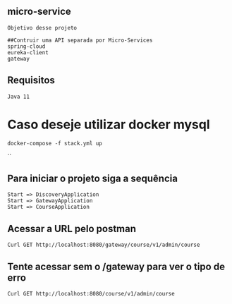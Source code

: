 ## micro-service
```
Objetivo desse projeto

##Contruir uma API separada por Micro-Services
spring-cloud
eureka-client
gateway

```
## Requisitos
```
Java 11

```

# Caso deseje utilizar docker mysql
```
docker-compose -f stack.yml up

```
``
## Para iniciar o projeto siga a sequência
```
Start => DiscoveryApplication
Start => GatewayApplication
Start => CourseApplication

```

## Acessar a URL pelo postman
```
Curl GET http://localhost:8080/gateway/course/v1/admin/course

```

## Tente acessar sem o /gateway  para ver o tipo de erro
```
Curl GET http://localhost:8080/course/v1/admin/course

```